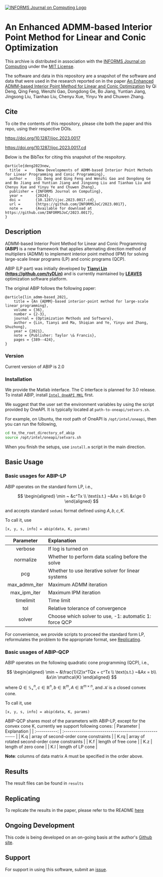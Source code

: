 [![INFORMS Journal on Computing Logo](https://INFORMSJoC.github.io/logos/INFORMS_Journal_on_Computing_Header.jpg)](https://pubsonline.informs.org/journal/ijoc)

# An Enhanced ADMM-based Interior Point Method for Linear and Conic Optimization

This archive is distributed in association with the [INFORMS Journal on Computing](https://pubsonline.informs.org/journal/ijoc) under the [MIT License](https://github.com/INFORMSJoC/2022.0372/blob/master/LICENSE).

The software and data in this repository are a snapshot of the software and data that were used in the research reported on in the paper [An Enhanced ADMM-based Interior Point Method for Linear and Conic Optimization](https://doi.org/10.1287/ijoc.2023.0017) by Qi Deng, Qing Feng, Wenzhi Gao, Dongdong Ge, Bo Jiang, Yuntian Jiang, Jingsong Liu, Tianhao Liu, Chenyu Xue, Yinyu Ye and Chuwen Zhang.

## Cite

To cite the contents of this repository, please cite both the paper and this repo, using their respective DOIs.

https://doi.org/10.1287/ijoc.2023.0017

https://doi.org/10.1287/ijoc.2023.0017.cd

Below is the BibTex for citing this snapshot of the respoitory.

```
@article{deng2023new,
  title  =    {New Developments of ADMM-based Interior Point Methods for Linear Programming and Conic Programming}, 
  author =    {Qi Deng and Qing Feng and Wenzhi Gao and Dongdong Ge and Bo Jiang and Yuntian Jiang and Jingsong Liu and Tianhao Liu and Chenyu Xue and Yinyu Ye and Chuwen Zhang},
  publisher = {INFORMS Journal on Computing},
  year =      {2024},
  doi =       {10.1287/ijoc.2023.0017.cd},
  url =       {https://github.com/INFORMSJoC/2023.0017},
  note =      {Available for download at https://github.com/INFORMSJoC/2023.0017},
}  
```

## Description

ADMM-based Interior Point Method for Linear and Conic Programming **(ABIP)** is a new framework that applies alternating direction method of multipliers (ADMM) to implement interior point method (IPM) for solving large-scale linear programs (LP) and conic programs (QCP).

ABIP (LP part) was initially developed by **[Tianyi Lin (https://github.com/tyDLin)](https://github.com/tyDLin)** and is currently maintained by **[LEAVES](https://github.com/leavesgrp)** optimization software platform. 

The original ABIP follows the following paper:

```
@article{lin_admm-based_2021,
	title = {An {ADMM}-based interior-point method for large-scale linear programming},
	volume = {36},
	number = {2-3},
	journal = {Optimization Methods and Software},
	author = {Lin, Tianyi and Ma, Shiqian and Ye, Yinyu and Zhang, Shuzhong},
	year = {2021},
	note = {Publisher: Taylor \& Francis},
	pages = {389--424},
}
```

### Version
Current version of ABIP is 2.0

### Installation

We provide the Matlab interface. The C interface is planned for 3.0 release.
To install ABIP, install [`Intel OneAPI MKL`](https://www.intel.com/content/www/us/en/developer/tools/oneapi/toolkits.html#base-kit) first.

We suggest that the user set the environment variables by using the script provided by OneAPI.
It is typically located at `path-to-oneapi/setvars.sh`.

For example, on Ubuntu, the root path of OneAPI is `/opt/intel/oneapi`, then you can run the following,

```bash
cd to_the_root_directory_of_abip
source /opt/intel/oneapi/setvars.sh       
``` 

When you finish the setups, use `install.m` script in the main direction.


## Basic Usage

### Basic usages for ABIP-LP

ABIP operates on  the standard form LP, i.e.,

$$
\begin{aligned}
\min ~ &c^Tx \\
\text{s.t.} ~&Ax = b\\
&x\ge 0
\end{aligned}
$$

and accepts standard `sedumi` format defined using $A, b, c, K$.

To call it, use

```
[x, y, s, info] = abip(data, K, params)
```

|   Parameter   | Explanation                                            |
| :-----------: | :----------------------------------------------------- |
|    verbose    | If log is turned on                                    |
|   normalize   | Whether to perform data scaling before the solve       |
|      pcg      | Whether to use iterative solver for linear systems     |
| max_admm_iter | Maximum ADMM iteration                                 |
| max_ipm_iter  | Maximum IPM iteration                                  |
|   timelimit   | Time limit                                             |
|      tol      | Relative tolerance of convergence                      |
|    solver     | Choose which solver to use, -1: automatic 1: force QCP |


For convenience, we provide scripts to proceed the standard form LP, reformulates the problem to the appropriate format, see [Replicating](#replicating).

### Basic usages of ABIP-QCP

ABIP operates on the following quadratic cone programming (QCP), i.e.,

$$
\begin{aligned}
\min ~ &\frac{1}{2}x^TQx + c^Tx \\
\text{s.t.} ~&Ax = b\\
&x\in \mathcal{K}
\end{aligned}
$$

where $Q \in \mathbb{S}_{+}^n, c \in \mathbb{R}^n, b \in \mathbb{R}^m, A \in \mathbb{R}^{m \times n}$, and $\mathcal{K}$ is a closed convex cone.

To call it, use

```
[x, y, s, info] = abip(data, K, params)
```
ABIP-QCP shares most of the parameters with ABIP-LP, except for the convex cone K, currently we support following cones:
|   Parameter   | Explanation                                            |
| :-----------: | :----------------------------------------------------- |
|    K.q    | array of second-order cone constraints                                    |
|   K.rq   | array of rotated second-order cone constraints       |
|      K.f      | length of free cone     |
| K.z | length of zero cone                                |
| K.l  | length of LP cone                                  |

**Note**: columns of data matrix A must be specified in the order above.

## Results

The result files can be found in `results`

## Replicating

To replicate the results in the paper, please refer to the README [here](scripts/README.md)

## Ongoing Development

This code is being developed on an on-going basis at the author's
[Github site](https://github.com/leavesgrp/ABIP).

## Support

For support in using this software, submit an
[issue](https://github.com/leavesgrp/ABIP/issues/new).
